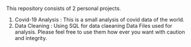 This repository consists of 2 personal projects.
1. Covid-19 Analysis : This is a small analysis of covid data of the world. 
2. Data Cleaning : Using SQL for data claeaning
Data Files used for analysis.
Please feel free to use them how ever you want with caution and integrity.
